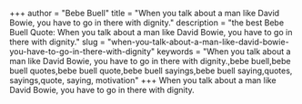 +++
author = "Bebe Buell"
title = "When you talk about a man like David Bowie, you have to go in there with dignity."
description = "the best Bebe Buell Quote: When you talk about a man like David Bowie, you have to go in there with dignity."
slug = "when-you-talk-about-a-man-like-david-bowie-you-have-to-go-in-there-with-dignity"
keywords = "When you talk about a man like David Bowie, you have to go in there with dignity.,bebe buell,bebe buell quotes,bebe buell quote,bebe buell sayings,bebe buell saying,quotes, sayings,quote, saying, motivation"
+++
When you talk about a man like David Bowie, you have to go in there with dignity.
